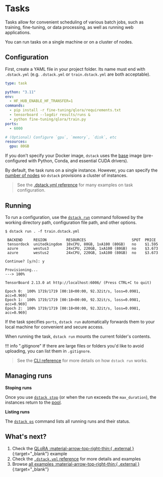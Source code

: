 # Tasks

Tasks allow for convenient scheduling of various batch jobs, such as training, fine-tuning, or
data processing, as well as running web applications.

You can run tasks on a single machine or on a cluster of nodes.

## Configuration

First, create a YAML file in your project folder. Its name must end with `.dstack.yml` (e.g. `.dstack.yml` or `train.dstack.yml`
are both acceptable).

<div editor-title="train.dstack.yml"> 

```yaml
type: task

python: "3.11"
env:
  - HF_HUB_ENABLE_HF_TRANSFER=1
commands:
  - pip install -r fine-tuning/qlora/requirements.txt
  - tensorboard --logdir results/runs &
  - python fine-tuning/qlora/train.py
ports:
  - 6000

# (Optional) Configure `gpu`, `memory`, `disk`, etc
resources:
  gpu: 80GB
```

</div>

If you don't specify your Docker image, `dstack` uses the [base](https://hub.docker.com/r/dstackai/base/tags) image
(pre-configured with Python, Conda, and essential CUDA drivers).

By default, the task runs on a single instance. However, you can specify the
[number of nodes](../reference/dstack.yml/task.md#_nodes) so `dstack`
provisions a cluster of instances.

> See the [.dstack.yml reference](../reference/dstack.yml/task.md)
> for many examples on task configuration.

## Running

To run a configuration, use the [`dstack run`](../reference/cli/index.md#dstack-run) command followed by the working directory path, 
configuration file path, and other options.

<div class="termy">

```shell
$ dstack run . -f train.dstack.yml

 BACKEND     REGION         RESOURCES                     SPOT  PRICE
 tensordock  unitedkingdom  10xCPU, 80GB, 1xA100 (80GB)   no    $1.595
 azure       westus3        24xCPU, 220GB, 1xA100 (80GB)  no    $3.673
 azure       westus2        24xCPU, 220GB, 1xA100 (80GB)  no    $3.673
 
Continue? [y/n]: y

Provisioning...
---> 100%

TensorBoard 2.13.0 at http://localhost:6006/ (Press CTRL+C to quit)

Epoch 0:  100% 1719/1719 [00:18<00:00, 92.32it/s, loss=0.0981, acc=0.969]
Epoch 1:  100% 1719/1719 [00:18<00:00, 92.32it/s, loss=0.0981, acc=0.969]
Epoch 2:  100% 1719/1719 [00:18<00:00, 92.32it/s, loss=0.0981, acc=0.969]
```

</div>

If the task specifies `ports`, `dstack run` automatically forwards them to your local machine for
convenient and secure access.

When running the task, `dstack run` mounts the current folder's contents.

!!! info ".gitignore"
    If there are large files or folders you'd like to avoid uploading, 
    you can list them in `.gitignore`.

> See the [CLI reference](../reference/cli/index.md#dstack-run) for more details
> on how `dstack run` works.

## Managing runs

**Stoping runs**

Once you use [`dstack stop`](../reference/cli/index.md#dstack-stop) (or when the run exceeds the
`max_duration`), the instances return to the [pool](pools.md).

**Listing runs**

The [`dstack ps`](../reference/cli/index.md#dstack-ps) command lists all running runs and their status.

[//]: # (TODO: Mention `dstack logs` and `dstack logs -d`)

## What's next?

1. Check the [QLoRA :material-arrow-top-right-thin:{ .external }](https://github.com/dstackai/dstack/blob/master/examples/fine-tuning/qlora/README.md){:target="_blank"} example
2. Check the [`.dstack.yml` reference](../reference/dstack.yml/task.md) for more details and examples
3. Browse [all examples :material-arrow-top-right-thin:{ .external }](https://github.com/dstackai/dstack/tree/master/examples){:target="_blank"}
